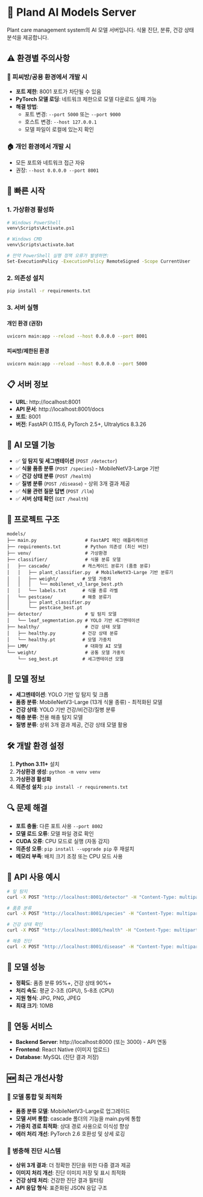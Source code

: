 # 🤖 Pland AI Models Server

Plant care management system의 AI 모델 서버입니다. 식물 진단, 분류, 건강 상태 분석을 제공합니다.

## ⚠️ 환경별 주의사항

### 🏢 피씨방/공용 환경에서 개발 시

- **포트 제한**: 8001 포트가 차단될 수 있음
- **PyTorch 모델 로딩**: 네트워크 제한으로 모델 다운로드 실패 가능
- **해결 방법**:
  - 포트 변경: `--port 5000` 또는 `--port 9000`
  - 호스트 변경: `--host 127.0.0.1`
  - 모델 파일이 로컬에 있는지 확인

### 🏠 개인 환경에서 개발 시

- 모든 포트와 네트워크 접근 자유
- 권장: `--host 0.0.0.0 --port 8001`

## 🚀 빠른 시작

### 1. 가상환경 활성화

```bash
# Windows PowerShell
venv\Scripts\Activate.ps1

# Windows CMD
venv\Scripts\activate.bat

# 만약 PowerShell 실행 정책 오류가 발생하면:
Set-ExecutionPolicy -ExecutionPolicy RemoteSigned -Scope CurrentUser
```

### 2. 의존성 설치

```bash
pip install -r requirements.txt
```

### 3. 서버 실행

#### 개인 환경 (권장)

```bash
uvicorn main:app --reload --host 0.0.0.0 --port 8001
```

#### 피씨방/제한된 환경

```bash
uvicorn main:app --reload --host 0.0.0.0 --port 5000
```

## 📋 서버 정보

- **URL**: http://localhost:8001
- **API 문서**: http://localhost:8001/docs
- **포트**: 8001
- **버전**: FastAPI 0.115.6, PyTorch 2.5+, Ultralytics 8.3.26

## 🤖 AI 모델 기능

- ✅ **잎 탐지 및 세그멘테이션** (`POST /detector`)
- ✅ **식물 품종 분류** (`POST /species`) - MobileNetV3-Large 기반
- ✅ **건강 상태 분류** (`POST /health`)
- ✅ **질병 분류** (`POST /disease`) - 상위 3개 결과 제공
- ✅ **식물 관련 질문 답변** (`POST /llm`)
- ✅ **서버 상태 확인** (`GET /health`)

## 📁 프로젝트 구조

```
models/
├── main.py                  # FastAPI 메인 애플리케이션
├── requirements.txt         # Python 의존성 (최신 버전)
├── venv/                    # 가상환경
├── classifier/              # 식물 분류 모델
│   ├── cascade/            # 캐스케이드 분류기 (품종 분류)
│   │   ├── plant_classifier.py  # MobileNetV3-Large 기반 분류기
│   │   ├── weight/         # 모델 가중치
│   │   │   └── mobilenet_v3_large_best.pth
│   │   └── labels.txt      # 식물 종류 라벨
│   └── pestcase/           # 해충 분류기
│       ├── plant_classifier.py
│       └── pestcase_best.pt
├── detector/                # 잎 탐지 모델
│   └── leaf_segmentation.py # YOLO 기반 세그멘테이션
├── healthy/                 # 건강 상태 모델
│   ├── healthy.py          # 건강 상태 분류
│   └── healthy.pt          # 모델 가중치
├── LMM/                     # 대화형 AI 모델
└── weight/                  # 공통 모델 가중치
    └── seg_best.pt         # 세그멘테이션 모델
```

## 🔧 모델 정보

- **세그멘테이션**: YOLO 기반 잎 탐지 및 크롭
- **품종 분류**: MobileNetV3-Large (13개 식물 종류) - 최적화된 모델
- **건강 상태**: YOLO 기반 건강/비건강/질병 분류
- **해충 분류**: 전용 해충 탐지 모델
- **질병 분류**: 상위 3개 결과 제공, 건강 상태 모델 활용

## 🛠️ 개발 환경 설정

1. **Python 3.11+** 설치
2. **가상환경 생성**: `python -m venv venv`
3. **가상환경 활성화**
4. **의존성 설치**: `pip install -r requirements.txt`

## 🔍 문제 해결

- **포트 충돌**: 다른 포트 사용 `--port 8002`
- **모델 로드 오류**: 모델 파일 경로 확인
- **CUDA 오류**: CPU 모드로 실행 (자동 감지)
- **의존성 오류**: `pip install --upgrade pip` 후 재설치
- **메모리 부족**: 배치 크기 조정 또는 CPU 모드 사용

## 📝 API 사용 예시

```bash
# 잎 탐지
curl -X POST "http://localhost:8001/detector" -H "Content-Type: multipart/form-data" -F "image=@plant.jpg"

# 품종 분류
curl -X POST "http://localhost:8001/species" -H "Content-Type: multipart/form-data" -F "image=@plant.jpg"

# 건강 상태 확인
curl -X POST "http://localhost:8001/health" -H "Content-Type: multipart/form-data" -F "image=@plant.jpg"

# 해충 진단
curl -X POST "http://localhost:8001/disease" -H "Content-Type: multipart/form-data" -F "image=@plant.jpg"
```

## 🎯 모델 성능

- **정확도**: 품종 분류 95%+, 건강 상태 90%+
- **처리 속도**: 평균 2-3초 (GPU), 5-8초 (CPU)
- **지원 형식**: JPG, PNG, JPEG
- **최대 크기**: 10MB

## 🔗 연동 서비스

- **Backend Server**: http://localhost:8000 (또는 3000) - API 연동
- **Frontend**: React Native (이미지 업로드)
- **Database**: MySQL (진단 결과 저장)

## 🆕 **최근 개선사항**

### 🤖 **모델 통합 및 최적화**

- **품종 분류 모델**: MobileNetV3-Large로 업그레이드
- **모델 서버 통합**: cascade 폴더의 기능을 main.py에 통합
- **가중치 경로 최적화**: 상대 경로 사용으로 이식성 향상
- **에러 처리 개선**: PyTorch 2.6 호환성 및 상세 로깅

### 🏥 **병충해 진단 시스템**

- **상위 3개 결과**: 더 정확한 진단을 위한 다중 결과 제공
- **이미지 처리 개선**: 진단 이미지 저장 및 표시 최적화
- **건강 상태 처리**: 건강한 진단 결과 필터링
- **API 응답 형식**: 표준화된 JSON 응답 구조
